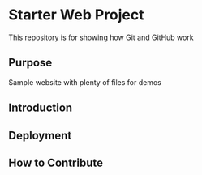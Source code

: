 # Starter Web Project

This repository is for showing how Git and GitHub work

## Purpose

Sample website with plenty of files for demos

## Introduction

## Deployment

## How to Contribute